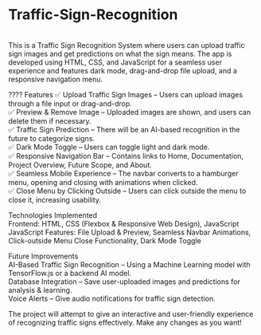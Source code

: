 # Traffic-Sign-Recognition
<br>
This is a Traffic Sign Recognition System where users can upload traffic sign images and get predictions on what the sign means. The app is developed using HTML, CSS, and JavaScript for a seamless user experience and features dark mode, drag-and-drop file upload, and a responsive navigation menu.

???? Features
✅ Upload Traffic Sign Images – Users can upload images through a file input or drag-and-drop.
<br>
✅ Preview & Remove Image – Uploaded images are shown, and users can delete them if necessary.
<br>
✅ Traffic Sign Prediction – There will be an AI-based recognition in the future to categorize signs.
<br>
✅ Dark Mode Toggle – Users can toggle light and dark mode.
<br>
✅ Responsive Navigation Bar – Contains links to Home, Documentation, Project Overview, Future Scope, and About.
<br>
✅ Seamless Mobile Experience – The navbar converts to a hamburger menu, opening and closing with animations when clicked.
<br>
✅ Close Menu by Clicking Outside – Users can click outside the menu to close it, increasing usability.
<br>

Technologies Implemented
<br>
Frontend: HTML, CSS (Flexbox & Responsive Web Design), JavaScript
<br>
JavaScript Features: File Upload & Preview, Seamless Navbar Animations, Click-outside Menu Close Functionality, Dark Mode Toggle




Future Improvements
<br>
AI-Based Traffic Sign Recognition – Using a Machine Learning model with TensorFlow.js or a backend AI model.
<br>
Database Integration – Save user-uploaded images and predictions for analysis & learning.
<br>
Voice Alerts – Give audio notifications for traffic sign detection.
<br>

The project will attempt to give an interactive and user-friendly experience of recognizing traffic signs effectively. Make any changes as you want!
